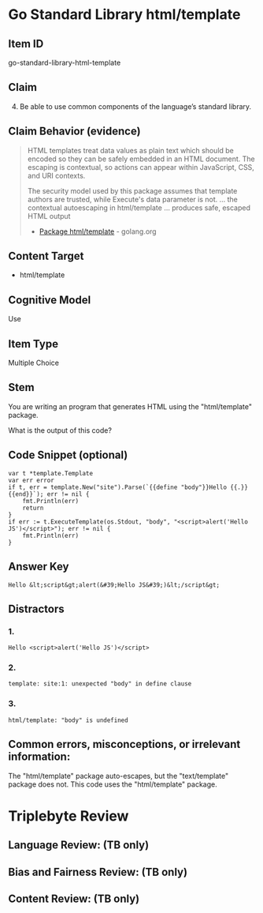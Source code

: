# Go Standard Library html/template

## Item ID
go-standard-library-html-template

## Claim
4. Be able to use common components of the language’s standard library.

## Claim Behavior (evidence)
> HTML templates treat data values as plain text which should be encoded so they can be safely embedded in an HTML document. The escaping is contextual, so actions can appear within JavaScript, CSS, and URI contexts.
> 
> The security model used by this package assumes that template authors are trusted, while Execute's data parameter is not.
> ...
> the contextual autoescaping in html/template ... produces safe, escaped HTML output
> - [Package html/template](https://golang.org/pkg/html/template/#hdr-Introduction) - golang.org


## Content Target
* html/template

## Cognitive Model
Use

## Item Type
Multiple Choice

## Stem

You are writing an program that generates HTML using the "html/template" package.

What is the output of this code?

## Code Snippet (optional)
```golang
var t *template.Template
var err error
if t, err = template.New("site").Parse(`{{define "body"}}Hello {{.}}{{end}}`); err != nil {
    fmt.Println(err)
    return
}
if err := t.ExecuteTemplate(os.Stdout, "body", "<script>alert('Hello JS')</script>"); err != nil {
    fmt.Println(err)
}
```

## Answer Key
```
Hello &lt;script&gt;alert(&#39;Hello JS&#39;)&lt;/script&gt;
```


## Distractors

### 1.
```
Hello <script>alert('Hello JS')</script>
```

### 2.
```
template: site:1: unexpected "body" in define clause
```

### 3.
```
html/template: "body" is undefined
```


## Common errors, misconceptions, or irrelevant information:

The "html/template" package auto-escapes, but the "text/template" package does not.  This code uses the "html/template" package.

# Triplebyte Review


## Language Review: (TB only)


## Bias and Fairness Review: (TB only)


## Content Review: (TB only)

